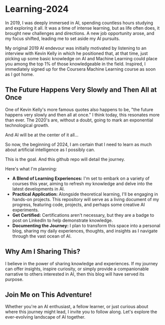 # Learning-2024

In 2019, I was deeply immersed in AI, spending countless hours studying and exploring it all. It was a time of intense learning, but as life often does, it brought new challenges and directions. A new job opportunity arose, and my focus shifted, leading me to set aside my AI pursuits.

My original 2019 AI endevour was initially motivated by listening to an interview with Kevin Kelly in which he positioned that, at that time, just picking up some basic knowledge on AI and Machine Learning could place you among the top 1% of those knowledgeable in the field. Inspired, I immediately signed up for the Coursera Machine Learning course as soon as I got home.

## The Future Happens Very Slowly and Then All at Once

One of Kevin Kelly's more famous quotes also happens to be, "the future happens very slowly and then all at once." I think today, this resonates more than ever. The 2020's are, without a doubt, going to mark an exponential technological growth.

And AI will be at the center of it all...

So now, the beginning of 2024, I am certain that I need to learn as much about artificial intelligence as I possibly can.

This is the goal. And this github repo will detail the journey.

Here's what I'm planning:

- **A Blend of Learning Experiences:** I'm set to embark on a variety of courses this year, aiming to refresh my knowledge and delve into the latest developments in AI.
- **Practical Application:** Alongside theoretical learning, I'll be engaging in hands-on projects. This repository will serve as a living document of my progress, featuring code, projects, and perhaps some creative AI experiments.
- **Get Certified:** Certifications aren't necessary, but they are a badge to post on LinkedIn to help demonstrate knowledge.
- **Documenting the Journey:** I plan to transform this space into a personal blog, sharing my daily experiences, thoughts, and insights as I navigate through the vast ocean of AI.

## Why Am I Sharing This?
I believe in the power of sharing knowledge and experiences. If my journey can offer insights, inspire curiosity, or simply provide a companionable narrative to others interested in AI, then this blog will have served its purpose.

## Join Me on This Adventure!
Whether you're an AI enthusiast, a fellow learner, or just curious about where this journey might lead, I invite you to follow along. Let's explore the ever-evolving landscape of AI together.
